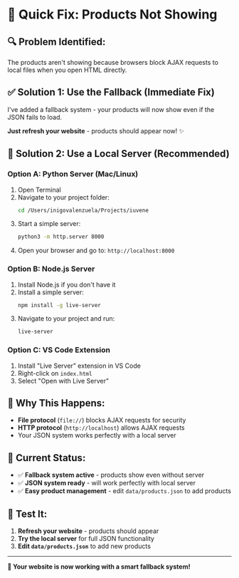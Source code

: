 # 🚨 Quick Fix: Products Not Showing

## 🔍 **Problem Identified:**
The products aren't showing because browsers block AJAX requests to local files when you open HTML directly.

## ✅ **Solution 1: Use the Fallback (Immediate Fix)**
I've added a fallback system - your products will now show even if the JSON fails to load.

**Just refresh your website** - products should appear now! ✨

## 🚀 **Solution 2: Use a Local Server (Recommended)**

### **Option A: Python Server (Mac/Linux)**
1. Open Terminal
2. Navigate to your project folder:
   ```bash
   cd /Users/inigovalenzuela/Projects/iuvene
   ```
3. Start a simple server:
   ```bash
   python3 -m http.server 8000
   ```
4. Open your browser and go to: `http://localhost:8000`

### **Option B: Node.js Server**
1. Install Node.js if you don't have it
2. Install a simple server:
   ```bash
   npm install -g live-server
   ```
3. Navigate to your project and run:
   ```bash
   live-server
   ```

### **Option C: VS Code Extension**
1. Install "Live Server" extension in VS Code
2. Right-click on `index.html`
3. Select "Open with Live Server"

## 🌟 **Why This Happens:**
- **File protocol** (`file://`) blocks AJAX requests for security
- **HTTP protocol** (`http://localhost`) allows AJAX requests
- Your JSON system works perfectly with a local server

## 🔄 **Current Status:**
- ✅ **Fallback system active** - products show even without server
- ✅ **JSON system ready** - will work perfectly with local server
- ✅ **Easy product management** - edit `data/products.json` to add products

## 📱 **Test It:**
1. **Refresh your website** - products should appear
2. **Try the local server** for full JSON functionality
3. **Edit `data/products.json`** to add new products

---

**🎉 Your website is now working with a smart fallback system!**
